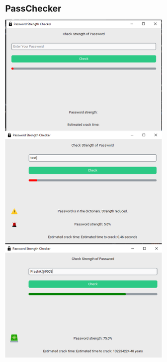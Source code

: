 #  PassChecker
![alt text](https://github.com/prashik287/PassChecker/blob/main/passcheck/images/Screenshot/1.png)
![alt text](https://github.com/prashik287/PassChecker/blob/main/passcheck/images/Screenshot/2.png)
![alt text](https://github.com/prashik287/PassChecker/blob/main/passcheck/images/Screenshot/3.png)

